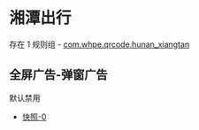 # 湘潭出行

存在 1 规则组 - [com.whpe.qrcode.hunan_xiangtan](/src/apps/com.whpe.qrcode.hunan_xiangtan.ts)

## 全屏广告-弹窗广告

默认禁用

- [快照-0](https://i.gkd.li/import/13476265)
